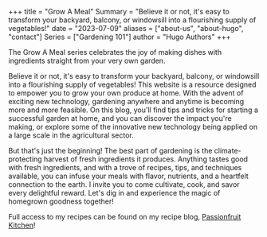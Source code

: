 +++
title = "Grow A Meal"
Summary = "Believe it or not, it's easy to transform your backyard, balcony, or windowsill into a flourishing supply of vegetables!"
date = "2023-07-09"
aliases = ["about-us", "about-hugo", "contact"]
Series = ["Gardening 101"]
author = "Hugo Authors"
+++

The Grow A Meal series celebrates the joy of making dishes with ingredients straight from your very own garden.

Believe it or not, it's easy to transform your backyard, balcony, or windowsill into a flourishing supply of vegetables! This website is a resource designed to empower you to grow your own produce at home. With the advent of exciting new technology, gardening anywhere and anytime is becoming more and more feasible. On this blog, you'll find tips and tricks for starting a successful garden at home, and you can discover the impact you're making, or explore some of the innovative new technology being applied on a large scale in the agricultural sector.

But that's just the beginning! The best part of gardening is the climate-protecting harvest of fresh ingredients it produces. Anything tastes good with fresh ingredients, and with a trove of recipes, tips, and techniques available, you can infuse your meals with flavor, nutrients, and a heartfelt connection to the earth. I invite you to come cultivate, cook, and savor every delightful reward. Let's dig in and experience the magic of homegrown goodness together!


Full access to my recipes can be found on my recipe blog, [Passionfruit Kitchen](https://passionfruitkitchen.com)!


